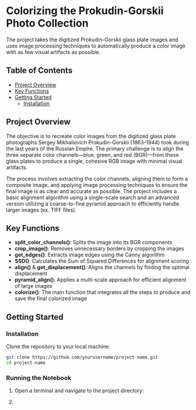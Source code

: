 # Colorizing the Prokudin-Gorskii Photo Collection

The project takes the digitized Prokudin-Gorskii glass plate images and uses image processing techniques to automatically produce a color image with as few visual artifacts as possible.

## Table of Contents

- [Project Overview](#project-overview)
- [Key Functions](#key-functions)
- [Getting Started](#getting-started)
    - [Installation](#installation)

## Project Overview

The objective is to recreate color images from the digitized glass plate photographs Sergey Mikhaliovich Prokudin-Gorskii (1863-1944) took during the last years of the Russian Empire. The primary challenge is to align the three separate color channels—blue, green, and red (BGR)—from these glass plates to produce a single, cohesive RGB image with minimal visual artifacts. 

The process involves extracting the color channels, aligning them to form a composite image, and applying image processing techniques to ensure the final image is as clear and accurate as possible. The project includes a basic alignment algorithm using a single-scale search and an advanced version utilizing a coarse-to-fine pyramid approach to efficiently handle larger images (ex. TIFF files).

## Key Functions

- **split_color_channels()**: Splits the image into its BGR components
- **crop_image()**: Removes unnecessary borders by cropping the images
- **get_edges()**: Extracts image edges using the Canny algorithm
- **SSD()**: Calculates the Sum of Squared Differences for alignment scoring
- **align()** & **get_displacement()**: Aligns the channels by finding the optimal displacement
- **pyramid_align()**: Applies a multi-scale approach for efficient alignment of large images
- **colorize()**: The main function that integrates all the steps to produce and save the final colorized image

## Getting Started

### Installation 

Clone the repository to your local machine:
```bash
git clone https://github.com/yourusername/project-name.git
cd project-name
```

### Running the Notebook

1. Open a terminal and navigate to the project directory:

2. 
